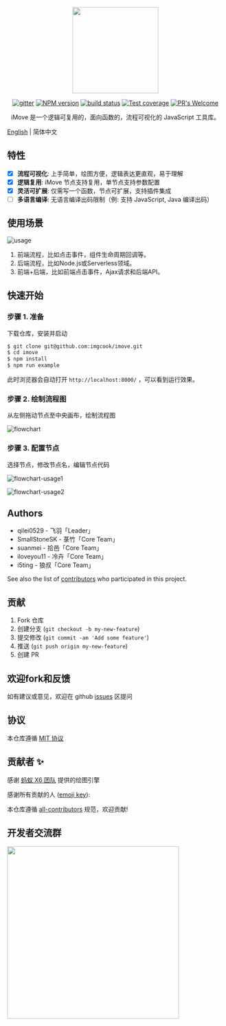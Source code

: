 <div align="center">
  <img src="https://ss1.bdstatic.com/70cFuXSh_Q1YnxGkpoWK1HF6hhy/it/u=3874775950,1064987171&fm=26&gp=0.jpg" width="200px">
  
  [![gitter][gitter-image]][gitter-url]
  [![NPM version][npm-image]][npm-url]
  [![build status][travis-image]][travis-url]
  [![Test coverage][coveralls-image]][coveralls-url]
  [![PR's Welcome][pr-welcoming-image]][pr-welcoming-url]

</div>

<p align="center">
  iMove 是一个逻辑可复用的，面向函数的，流程可视化的 JavaScript 工具库。
</p>


[English](./README.en-US.md) | 简体中文

## 特性

- [x] **流程可视化**: 上手简单，绘图方便，逻辑表达更直观，易于理解
- [x] **逻辑复用**: iMove 节点支持复用，单节点支持参数配置
- [x] **灵活可扩展**: 仅需写一个函数，节点可扩展，支持插件集成
- [ ] **多语言编译**: 无语言编译出码限制（例: 支持 JavaScript, Java 编译出码）

## 使用场景

![usage](https://img.alicdn.com/imgextra/i1/O1CN01kRXnfQ1LFhesOA6cn_!!6000000001270-2-tps-2212-1166.png)

1. 前端流程，比如点击事件，组件生命周期回调等。
1. 后端流程，比如Node.js或Serverless领域。
1. 前端+后端，比如前端点击事件，Ajax请求和后端API。

## 快速开始

### 步骤 1. 准备

下载仓库，安装并启动

```bash
$ git clone git@github.com:imgcook/imove.git
$ cd imove
$ npm install
$ npm run example
```
此时浏览器会自动打开 `http://localhost:8000/` ，可以看到运行效果。

### 步骤 2. 绘制流程图

从左侧拖动节点至中央画布，绘制流程图

![flowchart](https://img.alicdn.com/tfs/TB1aoYe4pP7gK0jSZFjXXc5aXXa-3090-1806.jpg)

### 步骤 3. 配置节点

选择节点，修改节点名，编辑节点代码

![flowchart-usage1](https://img.alicdn.com/tfs/TB1z6DKoZieb18jSZFvXXaI3FXa-1924-1125.png)

![flowchart-usage2](https://img.alicdn.com/tfs/TB1lC26tTM11u4jSZPxXXahcXXa-1924-1125.png)

## Authors

* qilei0529 - 飞羽「Leader」
* SmallStoneSK  - 菉竹「Core Team」
* suanmei -  拾邑「Core Team」
* iloveyou11 - 冷卉「Core Team」
* i5ting - 狼叔「Core Team」

See also the list of [contributors](https://github.com/imgcook/imove/graphs/contributors) who participated in this project.

## 贡献

1. Fork 仓库
2. 创建分支 (`git checkout -b my-new-feature`)
3. 提交修改 (`git commit -am 'Add some feature'`)
4. 推送 (`git push origin my-new-feature`)
5. 创建 PR

## 欢迎fork和反馈

如有建议或意见，欢迎在 github [issues](https://github.com/imgcook/imove/issues) 区提问

## 协议

本仓库遵循 [MIT 协议](http://www.opensource.org/licenses/MIT)

## 贡献者 ✨

感谢 [蚂蚁 X6 团队](https://github.com/antvis/X6) 提供的绘图引擎

感谢所有贡献的人 ([emoji key](https://allcontributors.org/docs/en/emoji-key)):

<!-- ALL-CONTRIBUTORS-LIST:START - Do not remove or modify this section -->
<!-- prettier-ignore-start -->
<!-- markdownlint-disable -->
<!-- markdownlint-restore -->
<!-- prettier-ignore-end -->
<!-- ALL-CONTRIBUTORS-LIST:END -->

本仓库遵循 [all-contributors](https://github.com/all-contributors/all-contributors) 规范，欢迎贡献!

[npm-image]: https://img.shields.io/npm/v/imgcook/imove.svg?style=flat-square
[npm-url]: https://www.npmjs.com/package/@imove/core
[travis-image]: https://img.shields.io/travis/imgcook/imove/master.svg?style=flat-square
[travis-url]: https://travis-ci.org/imgcook/imove/
[coveralls-image]: https://img.shields.io/codecov/c/github/imgcook/imove.svg?style=flat-square
[coveralls-url]: https://codecov.io/github/imgcook/imove?branch=master
[backers-image]: https://opencollective.com/imgcook/imove/backers/badge.svg?style=flat-square
[sponsors-image]: https://opencollective.com/imgcook/imove/sponsors/badge.svg?style=flat-square
[gitter-image]: https://img.shields.io/gitter/room/imgcook/imove.svg?style=flat-square
[gitter-url]: https://gitter.im/imgcook/imove?utm_source=badge&utm_medium=badge&utm_campaign=pr-badge&utm_content=badge
[#imgcook/imove]: https://webchat.freenode.net/?channels=#imgcook/imove
[pr-welcoming-image]: https://img.shields.io/badge/PRs-welcome-brightgreen.svg?style=flat-square
[pr-welcoming-url]: https://github.com/imgcook/imove/pull/new


## 开发者交流群

<img src="https://img.alicdn.com/imgextra/i3/O1CN01dDWrGg232H8dOHraY_!!6000000007197-2-tps-859-1184.png" width='400px'> 

